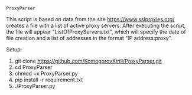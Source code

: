~~~~~~~~~~~~~~~~~~~~~~~~~~~~~~~~~~~~~~~~~~~~~~~~~~~~~~~~~~~~~~~~~~~~~~~~~~~~~~~~~~~~~~~~~~~~~~~~~~~~~~~~~~~~~~~~~~~~~~~~~~~~~~~~~~~~~~~~~~~~~~~~~~~~~~~~~~~~~~~~~~~~~~~~~~~~~~~~~~
                                                              ProxyParser
~~~~~~~~~~~~~~~~~~~~~~~~~~~~~~~~~~~~~~~~~~~~~~~~~~~~~~~~~~~~~~~~~~~~~~~~~~~~~~~~~~~~~~~~~~~~~~~~~~~~~~~~~~~~~~~~~~~~~~~~~~~~~~~~~~~~~~~~~~~~~~~~~~~~~~~~~~~~~~~~~~~~~~~~~~~~~~~~~~

This script is based on data from the site https://www.sslproxies.org/ creates a file with a list of active proxy servers.
After executing the script, the file will appear "ListOfProxyServers.txt", which will specify the date of file creation and a list of addresses in the format "IP address:proxy".

Setup:
1) git clone https://github.com/KomogorovKirill/ProxyParser.git
2) cd ProxyParser
3) chmod +x ProxyParser.py
4) pip install -r requirement.txt
5) ./ProxyParser.py
